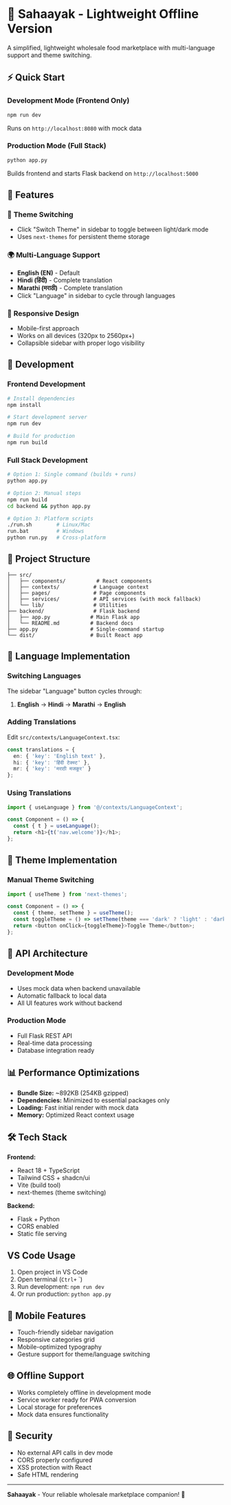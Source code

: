 # 🛒 Sahaayak - Lightweight Offline Version

A simplified, lightweight wholesale food marketplace with multi-language support and theme switching.

## ⚡ Quick Start

### Development Mode (Frontend Only)
```bash
npm run dev
```
Runs on `http://localhost:8080` with mock data

### Production Mode (Full Stack)
```bash
python app.py
```
Builds frontend and starts Flask backend on `http://localhost:5000`

## 🌟 Features

### 🎨 **Theme Switching**
- Click "Switch Theme" in sidebar to toggle between light/dark mode
- Uses `next-themes` for persistent theme storage

### 🌍 **Multi-Language Support**
- **English (EN)** - Default
- **Hindi (हिंदी)** - Complete translation
- **Marathi (मराठी)** - Complete translation
- Click "Language" in sidebar to cycle through languages

### 📱 **Responsive Design**
- Mobile-first approach
- Works on all devices (320px to 2560px+)
- Collapsible sidebar with proper logo visibility

## 🔧 Development

### Frontend Development
```bash
# Install dependencies
npm install

# Start development server
npm run dev

# Build for production
npm run build
```

### Full Stack Development
```bash
# Option 1: Single command (builds + runs)
python app.py

# Option 2: Manual steps
npm run build
cd backend && python app.py

# Option 3: Platform scripts
./run.sh        # Linux/Mac
run.bat         # Windows
python run.py   # Cross-platform
```

## 📂 Project Structure

```
├── src/
│   ├── components/          # React components
│   ├── contexts/           # Language context
│   ├── pages/              # Page components
│   ├── services/           # API services (with mock fallback)
│   └── lib/                # Utilities
├── backend/                # Flask backend
│   ├── app.py             # Main Flask app
│   └── README.md          # Backend docs
├── app.py                 # Single-command startup
└── dist/                  # Built React app
```

## 🎯 Language Implementation

### Switching Languages
The sidebar "Language" button cycles through:
1. **English** → **Hindi** → **Marathi** → **English**

### Adding Translations
Edit `src/contexts/LanguageContext.tsx`:

```typescript
const translations = {
  en: { 'key': 'English text' },
  hi: { 'key': 'हिंदी टेक्स्ट' },
  mr: { 'key': 'मराठी मजकूर' }
};
```

### Using Translations
```typescript
import { useLanguage } from '@/contexts/LanguageContext';

const Component = () => {
  const { t } = useLanguage();
  return <h1>{t('nav.welcome')}</h1>;
};
```

## 🎨 Theme Implementation

### Manual Theme Switching
```typescript
import { useTheme } from 'next-themes';

const Component = () => {
  const { theme, setTheme } = useTheme();
  const toggleTheme = () => setTheme(theme === 'dark' ? 'light' : 'dark');
  return <button onClick={toggleTheme}>Toggle Theme</button>;
};
```

## 🔄 API Architecture

### Development Mode
- Uses mock data when backend unavailable
- Automatic fallback to local data
- All UI features work without backend

### Production Mode
- Full Flask REST API
- Real-time data processing
- Database integration ready

## 📊 Performance Optimizations

- **Bundle Size:** ~892KB (254KB gzipped)
- **Dependencies:** Minimized to essential packages only
- **Loading:** Fast initial render with mock data
- **Memory:** Optimized React context usage

## 🛠️ Tech Stack

**Frontend:**
- React 18 + TypeScript
- Tailwind CSS + shadcn/ui
- Vite (build tool)
- next-themes (theme switching)

**Backend:**
- Flask + Python
- CORS enabled
- Static file serving

## VS Code Usage

1. Open project in VS Code
2. Open terminal (`Ctrl+` `)
3. Run development: `npm run dev`
4. Or run production: `python app.py`

## 📱 Mobile Features

- Touch-friendly sidebar navigation
- Responsive categories grid
- Mobile-optimized typography
- Gesture support for theme/language switching

## 🌐 Offline Support

- Works completely offline in development mode
- Service worker ready for PWA conversion
- Local storage for preferences
- Mock data ensures functionality

## 🔐 Security

- No external API calls in dev mode
- CORS properly configured
- XSS protection with React
- Safe HTML rendering

---

**Sahaayak** - Your reliable wholesale marketplace companion! 🚀
